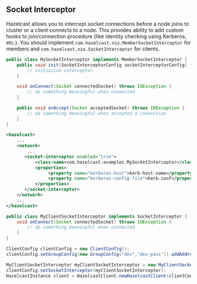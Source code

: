 

## Socket Interceptor

Hazelcast allows you to intercept socket connections before a node joins to cluster or a client connects to a node. This provides ability to add custom hooks to join/connection procedure (like identity checking using Kerberos, etc.). You should implement `com.hazelcast.nio.MemberSocketInterceptor` for members and `com.hazelcast.nio.SocketInterceptor` for clients.

```java
public class MySocketInterceptor implements MemberSocketInterceptor {
    public void init(SocketInterceptorConfig socketInterceptorConfig) {
        // initialize interceptor
    }

    void onConnect(Socket connectedSocket) throws IOException {
        // do something meaningful when connected
    }

    public void onAccept(Socket acceptedSocket) throws IOException {
        // do something meaningful when accepted a connection
    }
}
```

```xml
<hazelcast>
    ...
    <network>
        ...
       <socket-interceptor enabled="true">
           <class-name>com.hazelcast.examples.MySocketInterceptor</class-name>
           <properties>
                <property name="kerberos-host">kerb-host-name</property>
                <property name="kerberos-config-file">kerb.conf</property>
           </properties>
       </socket-interceptor>
    </network>
    ...
</hazelcast>
```

```java
public class MyClientSocketInterceptor implements SocketInterceptor {
    void onConnect(Socket connectedSocket) throws IOException {
        // do something meaningful when connected
    }
}

ClientConfig clientConfig = new ClientConfig();
clientConfig.setGroupConfig(new GroupConfig("dev","dev-pass")).addAddress("10.10.3.4");

MyClientSocketInterceptor myClientSocketInterceptor = new MyClientSocketInterceptor();
clientConfig.setSocketInterceptor(myClientSocketInterceptor);
HazelcastInstance client = HazelcastClient.newHazelcastClient(clientConfig);
```